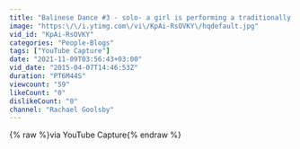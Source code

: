 ```yaml
---
title: "Balinese Dance #3 - solo- a girl is performing a traditionally boy's part, who came back from war"
image: "https:\/\/i.ytimg.com\/vi\/KpAi-RsOVKY\/hqdefault.jpg"
vid_id: "KpAi-RsOVKY"
categories: "People-Blogs"
tags: ["YouTube Capture"]
date: "2021-11-09T03:56:43+03:00"
vid_date: "2015-04-07T14:46:53Z"
duration: "PT6M44S"
viewcount: "59"
likeCount: "0"
dislikeCount: "0"
channel: "Rachael Goolsby"
---
```

{% raw %}via YouTube Capture{% endraw %}
